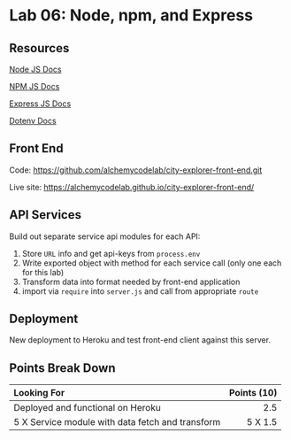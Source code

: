 # Lab 06: Node, npm, and Express

## Resources

[Node JS Docs](https://nodejs.org/en/)

[NPM JS Docs](https://docs.npmjs.com/)

[Express JS Docs](http://expressjs.com/en/4x/api.html)

[Dotenv Docs](https://www.npmjs.com/package/dotenv)

## Front End

Code: 
https://github.com/alchemycodelab/city-explorer-front-end.git

Live site:
https://alchemycodelab.github.io/city-explorer-front-end/

## API Services

Build out separate service api modules for each API:

1. Store `URL` info and get api-keys from `process.env`
1. Write exported object with method for each service call (only one each for this lab)
1. Transform data into format needed by front-end application
1. import via `require` into `server.js` and 
call from appropriate `route`

## Deployment

New deployment to Heroku and test front-end client against this server.

## Points Break Down

Looking For | Points (10)
:--|--:
Deployed and functional on Heroku | 2.5
5 X Service module with data fetch and transform | 5 X 1.5

